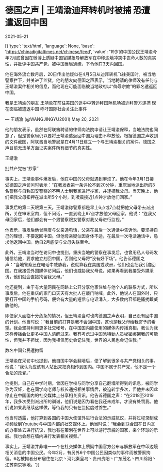 # 德国之声 | 王靖渝迪拜转机时被捕 恐遭遣返回中国

2021-05-21

[{'type': 'text/html', 'language': None, 'base': 'https://chinadigitaltimes.net/chinese/feed', 'value': '19岁的中国公民王靖渝今年2月底曾因在微博上质疑中国官媒报导解放军在中印边境冲突中丧命人数的真实性，并批评中国共产党，被中国当局通缉，下令他在3天内回国。

他在海外流亡数月后，20日传出他疑似在4月5日从迪拜转机飞往美国时，被当地警察拦下，并关进了监狱。他的朋友向德国之声表示，当地聘请的律师没有任何与王靖渝案件相关的信息，而他现在可能面临被当地政府以“侮辱宗教”的罪名遣返回中国。



我是王靖渝的朋友  王靖渝在前往美国的途中中转迪拜国际机场被迪拜警方逮捕  现在面临被遣返中国  呼吁国际社会关注此事件

&mdash; 王靖渝 (@WANGJINGYU2001) May 20, 2021



他的朋友表示，虽然在阿联酋聘请的律师向法院申请让王靖渝保释，当地法院也同意了，但是警察局仍以要将王靖渝遣返回中国为理由不释放他。根据德国之声收到的文件截图，阿联酋当地警局是在4月11日建立一个与王靖渝相关的案件。德国之声目前无法单方面证实案件所有细节的真实性。

王靖渝

批共产党被“抄家”

事实上，王靖渝事件爆发后，他在中国的父母就遇到麻烦了。他在今年3月1日接受德国之声访问时表示：“在我发表第一条评论不到20分钟，重庆当地派出所的3名警察与自称国安警察的不明人士到我家进行抄家，并逮捕我父母。当天晚上，他们把我父母扣押在派出所5个小时，到凌晨接近1点钟才放他们回家。”

事发后的第二天跟第三天，王靖渝称警察都是早上6点或7点就把他父母带去派出所，关在审讯室内，但不问话，一直到晚上67点才放他父母回家。他说：“连我父母回家后，他们都会有一个男警察跟女警察对我父母进行监视。”

他表示，事发后他曾两度与父亲通电话，父亲在最后一次通话中告诉他，要坚持自己的理想，不要返回中国。但他母亲疑似因身体不适，在最后一次电话通话中，恳求他返回中国。他自2月底便与父母失联至今。

此外，王靖渝当时在访问中也提到，重庆当地的警察在事发后，也曾用私人号码发短信给他，要求他立刻回中国，否则他父母将“没有好下场”。他告诉德国之声：“当地警察还在电话中威胁我，说就算我在美国或欧洲，他们也会把我引渡回国。在我接受外国媒体访问后，他们也威胁我父母说，如果再看到我接受外媒采访，他们就会直接拘留我父母。”

他还提到，由于有大量网民在网路上公开分享他家住址与他个人的联系方式，所以事发后，他在重庆的家门口天天有大批人在敲门呐喊。此外，他说人在国外时，只要打开中国的手机号码，便会有大量的短信与电话涌入，大多数内容都是骚扰跟威胁他的。

即便家人面临十分危急的情况，但王靖渝当时也向德国之声表明，自己没有回中国的计划。他当时说：“我目前的打算是我不会回中国，这也是我父母给我寄予的希望。我会坚持利用更多社交帐号，在中国国内能使用的媒体内传播真相，我认为我这样传播会让更多中国人清醒过来。我有考虑过中国派特勤人员秘密绑架我的可能性，但我并不担忧，因为我相信历史会记住我，世界的人民也会记住我。”

数名中国公民遭拘留

王靖渝在采访中也提到，他自国中学会翻墙后，便了解到很多与共产党相关的事。他说：“我认为应该有人站出来把真相传到国内。中国不属于共产党，他不是一个合法的政党。”

他提到，自己在中学时期，曾因在学校与同学分享自己翻墙所得到的讯息，被同学称为汉奸，也在同学向老师与校长通报相关事情后，被迫转学多次，但他并未因此停止在中国国内的社交媒体上分享相关资讯。他告诉德国之声：“在2018至2019年，我多次受到派出所的训诫，他们说是因为看在我还未成年，才没有处罚我。他们说如果我继续这样做，等待我的只有在监狱度过馀生。”

他当时透露，他打算到各国的中国大使馆外进行合法的示威抗议，并将过程录制成视频放到Youtube与中国内部的社交媒体上。他当时说：“我会到联合国在日内瓦的办事处去进行抗议，我也有在策划在世界上可以游行示威的国家，来个环球的示威。我也会想在墙内进行发表相关视频。”

事实上，王靖渝并非唯一一个在社交媒体上质疑中国官方公布与解放军在中印边境相关消息的中国公民。今年2月，有另外6个中国公民因类似的事件而被警察拘留。6名被拘者分布居住在北京丶河北秦皇岛丶贵州贵阳丶广东茂名丶四川绵阳丶江苏南京等地。'}]